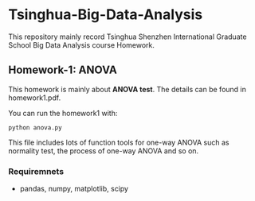 # Tsinghua-Big-Data-Analysis

This repository mainly record Tsinghua Shenzhen International Graduate School Big Data Analysis course Homework.

## Homework-1: ANOVA
This homework is mainly about **ANOVA test**. The details can be found in homework1.pdf.

You can run the homework1 with:
```
python anova.py
```
This file includes lots of function tools for one-way ANOVA such as normality test, the process of one-way ANOVA and so on.

### Requiremnets
- pandas, numpy, matplotlib, scipy
